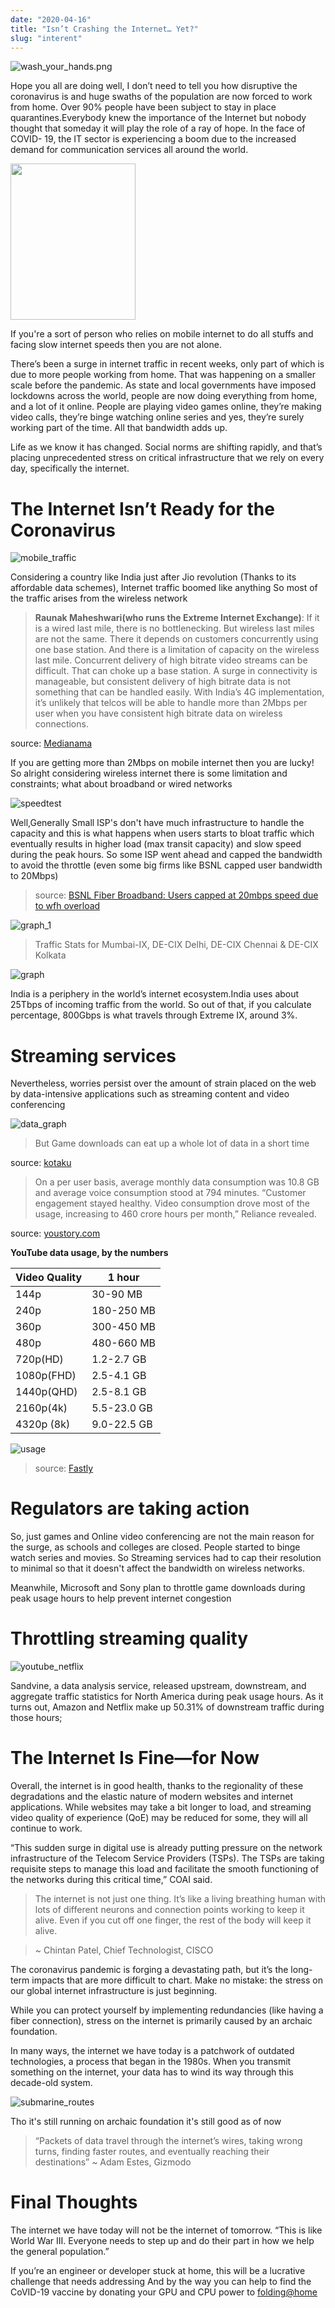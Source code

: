 ```yaml
---
date: "2020-04-16"
title: "Isn’t Crashing the Internet… Yet?"
slug: "interent"
---
```



![wash_your_hands.png](https://i.imgflip.com/3taf0w.jpg)

Hope you all are doing well, I don’t need to tell you how disruptive the coronavirus is and huge swaths of the population are now forced to work from home. Over 90% people have been subject to stay in place quarantines.Everybody knew the importance of the Internet but nobody thought that someday it will play the role of a ray of hope. In the face of COVID- 19, the IT sector is experiencing a boom due to the increased demand for communication services all around the world.

<img src="/images/internet/slow_speed.jpg" width="200" height="250">

If you're a sort of person who relies on mobile internet to do all stuffs and facing slow internet speeds then you are not alone.

There’s been a surge in internet traffic in recent weeks, only part of which is due to more people working from home. That was happening on a smaller scale before the pandemic. As state and local governments have imposed lockdowns across the world, people are now doing everything from home, and a lot of it online. People are playing video games online, they’re making video calls, they’re binge watching online series and yes, they’re surely working part of the time. All that bandwidth adds up.

Life as we know it has changed. Social norms are shifting rapidly, and that’s placing unprecedented stress on critical infrastructure that we rely on every day, specifically the internet.

# The Internet Isn’t Ready for the Coronavirus

![mobile_traffic](https://assets.weforum.org/editor/responsive_large_webp_gr4bQLbTZmVpGC284ig0e90XI6er0Qeh6tIO29fK-Hs.webp)

Considering a country like India just after Jio revolution (Thanks to its affordable data schemes), Internet traffic boomed like anything So most of the traffic arises from the wireless network  

>**Raunak Maheshwari(who runs the Extreme Internet Exchange)**: If it is a wired last mile, there is no bottlenecking. But wireless last miles are not the same. There it depends on customers concurrently using one base station. And there is a limitation of capacity on the wireless last mile. Concurrent delivery of high bitrate video streams can be difficult. That can choke up a base station. A surge in connectivity is manageable, but consistent delivery of high bitrate data is not something that can be handled easily. With India’s 4G implementation, it’s unlikely that telcos will be able to handle more than 2Mbps per user when you have consistent high bitrate data on wireless connections.

source: [Medianama](https://www.medianama.com/2020/03/223-interview-indian-isps-internet-exchanges-pandemic/)

If you are getting more than 2Mbps on mobile internet then you are lucky! So alright considering wireless internet there is some limitation and constraints; what about broadband or wired networks

![speedtest](/images/internet/speedtest.jpg)

Well,Generally Small ISP's don't have much infrastructure to handle the capacity and this is what happens when users starts to bloat traffic which eventually results in higher load (max transit capacity) and slow speed during the peak hours. So some ISP went ahead and capped the bandwidth to avoid the throttle (even some big firms like BSNL capped user bandwidth to 20Mbps)

>source: [BSNL Fiber Broadband: Users capped at 20mbps speed due to wfh overload](https://broadbandforum.co/t/200413/)

![graph_1](/images/internet/graph_1.png)

> Traffic Stats for Mumbai-IX, DE-CIX Delhi, DE-CIX Chennai & DE-CIX Kolkata

![graph](/images/internet/graph.png)

India is a periphery in the world’s internet ecosystem.India uses about 25Tbps of incoming traffic from the world. So out of that, if you calculate percentage, 800Gbps is what travels through Extreme IX, around 3%.


# Streaming services

Nevertheless, worries persist over the amount of strain placed on the web by data-intensive applications such as streaming content and video conferencing

![data_graph](/images/internet/data_graph.jpg)

> But Game downloads can eat up a whole lot of data in a short time

source: [kotaku](https://www.kotaku.com.au/2018/06/heres-how-much-data-online-gaming-actually-uses/)

> On a per user basis, average monthly data consumption was 10.8 GB and average voice consumption stood at 794 minutes. “Customer engagement stayed healthy. Video consumption drove most of the usage, increasing to 460 crore hours per month,” Reliance revealed. 

source: [youstory.com](https://yourstory.com/2019/01/reliance-jio-earnings-results-data)

**YouTube data usage, by the numbers** 

| Video Quality  | 1 hour |
|---|---|
| 144p  | 30-90 MB  |
| 240p |  180-250 MB  |
| 360p  | 300-450 MB  |
| 480p |  480-660 MB |
| 720p(HD)  | 1.2-2.7 GB  |
| 1080p(FHD) | 2.5-4.1 GB |
| 1440p(QHD) | 2.5-8.1 GB  |
| 2160p(4k) | 5.5-23.0 GB  |
| 4320p (8k) | 9.0-22.5 GB |

![usage](https://www.fastly.com/cimages/6pk8mg3yh2ee/2o9zg1FhX1hI7JboGvF8GG/1bcf822b851eed112f5a5e0ac9d57672/BarChart-Verticals.png)

> source: [Fastly](https://www.fastly.com/)

# Regulators are taking action

So, just games and Online video conferencing are not the main reason for the surge, as schools and colleges are closed. People started to binge watch series and movies. So Streaming services had to cap their resolution to minimal so that it doesn't affect the bandwidth on wireless networks.

Meanwhile, Microsoft and Sony plan to throttle game downloads during peak usage hours to help prevent internet congestion

# Throttling streaming quality

![youtube_netflix](/images/internet/yt_netflix.jpg)

Sandvine, a data analysis service, released upstream, downstream, and aggregate traffic statistics for North America during peak usage hours. As it turns out, Amazon and Netflix make up 50.31% of downstream traffic during those hours; 

# The Internet Is Fine—for Now

Overall, the internet is in good health, thanks to the regionality of these degradations and the elastic nature of modern websites and internet applications. While websites may take a bit longer to load, and streaming video quality of experience (QoE) may be reduced for some, they will all continue to work.

“This sudden surge in digital use is already putting pressure on the network infrastructure of the Telecom Service Providers (TSPs). The TSPs are taking requisite steps to manage this load and facilitate the smooth functioning of the networks during this critical time,” COAI said.

> The internet is not just one thing. It’s like a living breathing human with lots of different neurons and connection points working to keep it alive. Even if you cut off one finger, the rest of the body will keep it alive.

> ~ Chintan Patel, Chief Technologist, CISCO

The coronavirus pandemic is forging a devastating path, but it’s the long-term impacts that are more difficult to chart. Make no mistake: the stress on our global internet infrastructure is just beginning.

While you can protect yourself by implementing redundancies (like having a fiber connection), stress on the internet is primarily caused by an archaic foundation.

In many ways, the internet we have today is a patchwork of outdated technologies, a process that began in the 1980s. When you transmit something on the internet, your data has to wind its way through this decade-old system.

![submarine_routes](/images/internet/submarine_map.png)

Tho it's still running on archaic foundation it's still good as of now

> “Packets of data travel through the internet’s wires, taking wrong turns, finding faster routes, and eventually reaching their destinations” 
~ Adam Estes, Gizmodo 

# Final Thoughts

The internet we have today will not be the internet of tomorrow. “This is like World War III. Everyone needs to step up and do their part in how we help the general population.”

If you’re an engineer or developer stuck at home, this will be a lucrative challenge that needs addressing
And by the way you can help to find the CoVID-19 vaccine by donating your GPU and CPU power to [folding@home](https://foldingathome.org/) 